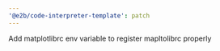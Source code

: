 ```yaml
---
'@e2b/code-interpreter-template': patch
---
```


Add matplotlibrc env variable to register mapltolibrc properly
